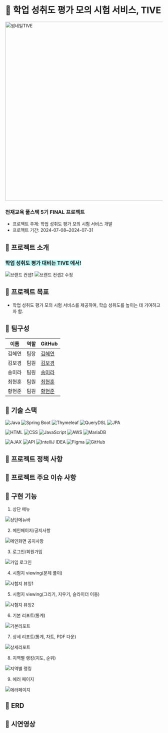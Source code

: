 
# 🌊 학업 성취도 평가 모의 시험 서비스, TIVE
<img width="573" alt="썸네일TIVE" src="https://github.com/user-attachments/assets/a918f2e5-faa5-4d17-a9b3-792e4918667e">


### 천재교육 풀스택 5기 FINAL 프로젝트
 - 프로젝트 주제: 학업 성취도 평가 모의 시험 서비스 개발
 - 프로젝트 기간: 2024-07-08~2024-07-31

## 🐚 프로젝트 소개
### <span style="background-color:#C0FFFF"> 학업 성취도 평가 대비는 TIVE 에서! </span>
![브랜드 컨셉1](https://github.com/user-attachments/assets/dbb6e833-74ab-4d78-9840-7540caf4ad28)
![브랜드 컨셉2 수정](https://github.com/user-attachments/assets/7f2fc92d-a303-4b5d-a545-77e75ba1c741)


## 🐚 프로젝트 목표
- 학업 성취도 평가 모의 시험 서비스를 제공하여, 학습 성취도를 높이는 데 기여하고자 함.

## 🐚 팀구성

| 이름 | 역할 | GitHub |
|------|------|--------|
| 김혜연 | 팀장 | [김혜연](https://github.com/loveyrooney) |
| 김보경 | 팀원 | [김보경](https://github.com/ppodaejang) |
| 송미라 | 팀원 | [송미라](https://github.com/mummyyyyy) |
| 최현훈 | 팀원 | [최현훈](https://github.com/tongueEye) |
| 황현준 | 팀원 | [황현준](https://github.com/skd9712) |

                  

## 🐚 기술 스택

![Java](https://img.shields.io/badge/Java-ED8B00?style=for-the-badge&logo=java&logoColor=white)
![Spring Boot](https://img.shields.io/badge/Spring%20Boot-6DB33F?style=for-the-badge&logo=Spring%20Boot&logoColor=white)
![Thymeleaf](https://img.shields.io/badge/Thymeleaf-005F0F?style=for-the-badge&logo=Thymeleaf&logoColor=white)
![QueryDSL](https://img.shields.io/badge/QueryDSL-339933?style=for-the-badge&logo=QueryDSL&logoColor=white)
![JPA](https://img.shields.io/badge/JPA-007396?style=for-the-badge&logo=JPA&logoColor=white)

![HTML](https://img.shields.io/badge/HTML-E34F26?style=for-the-badge&logo=html5&logoColor=white)
![CSS](https://img.shields.io/badge/CSS-1572B6?style=for-the-badge&logo=css3&logoColor=white)
![JavaScript](https://img.shields.io/badge/JavaScript-F7DF1E?style=for-the-badge&logo=javascript&logoColor=black)
![AWS](https://img.shields.io/badge/AWS-232F3E?style=for-the-badge&logo=amazon-aws&logoColor=white)
![MariaDB](https://img.shields.io/badge/MariaDB-003545?style=for-the-badge&logo=mariadb&logoColor=white)

![AJAX](https://img.shields.io/badge/AJAX-5A29E4?style=for-the-badge&logo=ajax&logoColor=white)
![API](https://img.shields.io/badge/API-0052CC?style=for-the-badge&logo=api&logoColor=white)
![IntelliJ IDEA](https://img.shields.io/badge/IntelliJ_IDEA-000000?style=for-the-badge&logo=intellij-idea&logoColor=white)
![Figma](https://img.shields.io/badge/Figma-F24E1E?style=for-the-badge&logo=figma&logoColor=white)
![GitHub](https://img.shields.io/badge/GitHub-181717?style=for-the-badge&logo=github&logoColor=white)


## 🐚 프로젝트 정책 사항



## 🐚 프로젝트 주요 이슈 사항



## 🐚 구현 기능   

1. 상단 메뉴
   
![상단메뉴바](https://github.com/user-attachments/assets/086bab3f-129b-4fcb-9cb4-8a9bf776dd6a)

2. 메인페이지/공지사항
   
![메인화면 공지사항](https://github.com/user-attachments/assets/03aff024-4e72-4ee3-acfc-4d501a803f9f)

3. 로그인/회원가입
   
![가입 로그인](https://github.com/user-attachments/assets/e0bc3a47-43ed-4d45-8899-53ed85c3524a)

4. 시험지 viewing(문제 풀이)
   
![시험지 뷰잉1](https://github.com/user-attachments/assets/bbf3e2be-6738-45f6-80bc-bfcd49447435)

5. 시험지 viewing(그리기, 지우기, 슬라이더 이동)
    
![시험지 뷰잉2](https://github.com/user-attachments/assets/c3a2ffac-24a2-45bf-8622-2f6005c06747)

6. 기본 리포트(통계)
    
![기본리포트](https://github.com/user-attachments/assets/9ed9af03-9a49-49b8-8756-d606a116505a)
   
7. 상세 리포트(통계, 차트, PDF 다운)
    
![상세리포트](https://github.com/user-attachments/assets/11a34cdc-fabb-4e21-a6fc-af4d167ac005)

8. 지역별 랭킹(지도, 순위)
    
![지역별 랭킹](https://github.com/user-attachments/assets/65efa556-2491-40cc-a550-dec7840def97)

9. 에러 페이지
    
![에러페이지 ](https://github.com/user-attachments/assets/d679ed39-3241-4726-9212-40ade916efef)


## 🐚 ERD






## 🐚 시연영상



